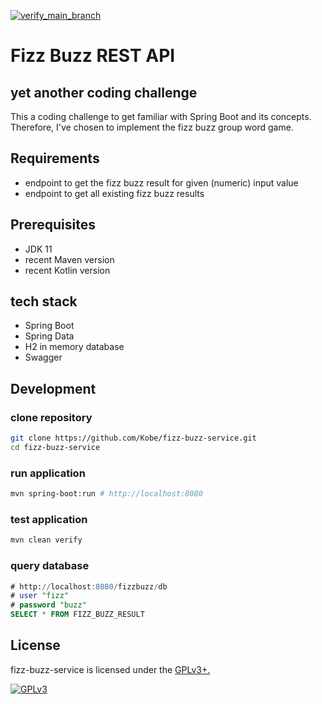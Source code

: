 [![verify_main_branch](https://github.com/Kobe/fizz-buzz-service/actions/workflows/verify.yml/badge.svg?branch=main)](https://github.com/Kobe/fizz-buzz-service/actions/workflows/verify.yml)

# Fizz Buzz REST API

## yet another coding challenge

This a coding challenge to get familiar with Spring Boot and its concepts.
Therefore, I've chosen to implement the fizz buzz group word game.

## Requirements

- endpoint to get the fizz buzz result for given (numeric) input value
- endpoint to get all existing fizz buzz results

## Prerequisites

- JDK 11
- recent Maven version
- recent Kotlin version

## tech stack

- Spring Boot 
- Spring Data 
- H2 in memory database
- Swagger

## Development

### clone repository

```bash
git clone https://github.com/Kobe/fizz-buzz-service.git
cd fizz-buzz-service
```

### run application

```bash
mvn spring-boot:run # http://localhost:8080
```

### test application

```bash
mvn clean verify
```

### query database

```sql
# http://localhost:8080/fizzbuzz/db
# user "fizz"
# password "buzz"
SELECT * FROM FIZZ_BUZZ_RESULT
```

## License

fizz-buzz-service is licensed under the [GPLv3+.](LICENSE)

[![GPLv3](https://img.shields.io/badge/licence-GPLv3-brightgreen.svg)](http://www.gnu.org/licenses/gpl-3.0.html)
